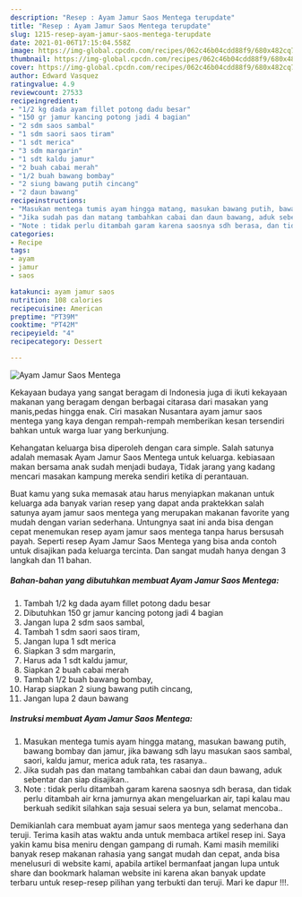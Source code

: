 ```yaml
---
description: "Resep : Ayam Jamur Saos Mentega terupdate"
title: "Resep : Ayam Jamur Saos Mentega terupdate"
slug: 1215-resep-ayam-jamur-saos-mentega-terupdate
date: 2021-01-06T17:15:04.558Z
image: https://img-global.cpcdn.com/recipes/062c46b04cdd88f9/680x482cq70/ayam-jamur-saos-mentega-foto-resep-utama.jpg
thumbnail: https://img-global.cpcdn.com/recipes/062c46b04cdd88f9/680x482cq70/ayam-jamur-saos-mentega-foto-resep-utama.jpg
cover: https://img-global.cpcdn.com/recipes/062c46b04cdd88f9/680x482cq70/ayam-jamur-saos-mentega-foto-resep-utama.jpg
author: Edward Vasquez
ratingvalue: 4.9
reviewcount: 27533
recipeingredient:
- "1/2 kg dada ayam fillet potong dadu besar"
- "150 gr jamur kancing potong jadi 4 bagian"
- "2 sdm saos sambal"
- "1 sdm saori saos tiram"
- "1 sdt merica"
- "3 sdm margarin"
- "1 sdt kaldu jamur"
- "2 buah cabai merah"
- "1/2 buah bawang bombay"
- "2 siung bawang putih cincang"
- "2 daun bawang"
recipeinstructions:
- "Masukan mentega tumis ayam hingga matang, masukan bawang putih, bawang bombay dan jamur, jika bawang sdh layu masukan saos sambal, saori, kaldu jamur, merica aduk rata, tes rasanya.."
- "Jika sudah pas dan matang tambahkan cabai dan daun bawang, aduk sebentar dan siap disajikan.."
- "Note : tidak perlu ditambah garam karena saosnya sdh berasa, dan tidak perlu ditambah air krna jamurnya akan mengeluarkan air, tapi kalau mau berkuah sedikit silahkan saja sesuai selera ya bun, selamat mencoba.."
categories:
- Recipe
tags:
- ayam
- jamur
- saos

katakunci: ayam jamur saos 
nutrition: 108 calories
recipecuisine: American
preptime: "PT39M"
cooktime: "PT42M"
recipeyield: "4"
recipecategory: Dessert

---
```



![Ayam Jamur Saos Mentega](https://img-global.cpcdn.com/recipes/062c46b04cdd88f9/680x482cq70/ayam-jamur-saos-mentega-foto-resep-utama.jpg)

Kekayaan budaya yang sangat beragam di Indonesia juga di ikuti kekayaan makanan yang beragam dengan berbagai citarasa dari masakan yang manis,pedas hingga enak. Ciri masakan Nusantara ayam jamur saos mentega yang kaya dengan rempah-rempah memberikan kesan tersendiri bahkan untuk warga luar yang berkunjung.




Kehangatan keluarga bisa diperoleh dengan cara simple. Salah satunya adalah memasak Ayam Jamur Saos Mentega untuk keluarga. kebiasaan makan bersama anak sudah menjadi budaya, Tidak jarang yang kadang mencari masakan kampung mereka sendiri ketika di perantauan.

Buat kamu yang suka memasak atau harus menyiapkan makanan untuk keluarga ada banyak varian resep yang dapat anda praktekkan salah satunya ayam jamur saos mentega yang merupakan makanan favorite yang mudah dengan varian sederhana. Untungnya saat ini anda bisa dengan cepat menemukan resep ayam jamur saos mentega tanpa harus bersusah payah.
Seperti resep Ayam Jamur Saos Mentega yang bisa anda contoh untuk disajikan pada keluarga tercinta. Dan sangat mudah hanya dengan 3 langkah dan 11 bahan.


<!--inarticleads1-->

##### Bahan-bahan yang dibutuhkan membuat Ayam Jamur Saos Mentega:

1. Tambah 1/2 kg dada ayam fillet potong dadu besar
1. Dibutuhkan 150 gr jamur kancing potong jadi 4 bagian
1. Jangan lupa 2 sdm saos sambal,
1. Tambah 1 sdm saori saos tiram,
1. Jangan lupa 1 sdt merica
1. Siapkan 3 sdm margarin,
1. Harus ada 1 sdt kaldu jamur,
1. Siapkan 2 buah cabai merah
1. Tambah 1/2 buah bawang bombay,
1. Harap siapkan 2 siung bawang putih cincang,
1. Jangan lupa 2 daun bawang




<!--inarticleads2-->

##### Instruksi membuat  Ayam Jamur Saos Mentega:

1. Masukan mentega tumis ayam hingga matang, masukan bawang putih, bawang bombay dan jamur, jika bawang sdh layu masukan saos sambal, saori, kaldu jamur, merica aduk rata, tes rasanya..
1. Jika sudah pas dan matang tambahkan cabai dan daun bawang, aduk sebentar dan siap disajikan..
1. Note : tidak perlu ditambah garam karena saosnya sdh berasa, dan tidak perlu ditambah air krna jamurnya akan mengeluarkan air, tapi kalau mau berkuah sedikit silahkan saja sesuai selera ya bun, selamat mencoba..




Demikianlah cara membuat ayam jamur saos mentega yang sederhana dan teruji. Terima kasih atas waktu anda untuk membaca artikel resep ini. Saya yakin kamu bisa meniru dengan gampang di rumah. Kami masih memiliki banyak resep makanan rahasia yang sangat mudah dan cepat, anda bisa menelusuri di website kami, apabila artikel bermanfaat jangan lupa untuk share dan bookmark halaman website ini karena akan banyak update terbaru untuk resep-resep pilihan yang terbukti dan teruji. Mari ke dapur !!!. 
